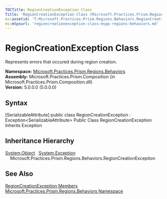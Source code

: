 ```yaml
---
TOCTitle: RegionCreationException Class
Title: 'RegionCreationException Class (Microsoft.Practices.Prism.Regions.Behaviors)'
ms:assetid: 'T:Microsoft.Practices.Prism.Regions.Behaviors.RegionCreationException'
ms:mtpsurl: 'regioncreationexception-class-mspp-regions-behaviors.md'
---
```


# RegionCreationException Class

Represents errors that occured during region creation.

**Namespace:** [Microsoft.Practices.Prism.Regions.Behaviors](https://msdn.microsoft.com/library/microsoft.practices.prism.regions.behaviors)
**Assembly:** Microsoft.Practices.Prism.Composition (in Microsoft.Practices.Prism.Composition.dll)<br/>
**Version:** 5.0.0.0 (5.0.0.0)

## Syntax
[SerializableAttribute\] public class RegionCreationException : Exception&lt;SerializableAttribute&gt; Public Class RegionCreationException Inherits Exception

## Inheritance Hierarchy

[System.Object](http://msdn.microsoft.com/en-us/library/e5kfa45b)
  [System.Exception](/patterns-practices/reference/ieventsubscription-interface-mspp-pubsubevents)
    Microsoft.Practices.Prism.Regions.Behaviors.RegionCreationException

## See Also
[RegionCreationException Members](https://msdn.microsoft.com/allmembers.t:microsoft.practices.prism.regions.behaviors.regioncreationexception)<br/>
[Microsoft.Practices.Prism.Regions.Behaviors Namespace](https://msdn.microsoft.com/library/microsoft.practices.prism.regions.behaviors)<br/>